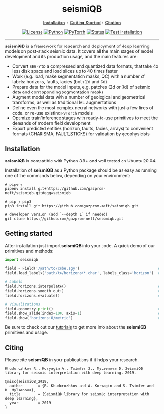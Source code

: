 <div align="center">

# seismiQB

<a href="#installation">Installation</a> •
<a href="#getting-started">Getting Started</a> •
<a href="#citing-seismicpro">Citation</a>


[![License](https://img.shields.io/github/license/analysiscenter/batchflow.svg)](https://www.apache.org/licenses/LICENSE-2.0)
[![Python](https://img.shields.io/badge/python-3.8-blue.svg)](https://python.org)
[![PyTorch](https://img.shields.io/badge/PyTorch-1.10-green.svg)](https://pytorch.org)
[![Status](https://github.com/gazprom-neft/seismiqb/actions/workflows/status.yml/badge.svg?branch=master&event=push)](https://github.com/gazprom-neft/seismiqb/actions/workflows/status.yml)
[![Test installation](https://github.com/gazprom-neft/seismiqb/actions/workflows/test-install.yml/badge.svg?branch=master&event=push)](https://github.com/gazprom-neft/seismiqb/actions/workflows/test-install.yml)
</div>

---


**seismiQB** is a framework for research and deployment of deep learning models on post-stack seismic data. It covers all the main stages of model development and its production usage, and the main features are:

* Convert `SEG-Y` to a compressed and quantized data formats, that take 4x less disk space and load slices up to 40 times faster
* Work (e.g. load, make segmentation masks, QC) with a number of labels: horizons, faults, facies (both 2d and 3d)
* Prepare data for the model inputs, e.g. patches (2d or 3d) of seismic data and corresponding segmentation masks
* Augment model data with a number of geological and geometrical transforms, as well as traditional ML augmentations
* Define even the most complex neural networks with just a few lines of code, or re-use existing `PyTorch` models
* Optimize train/inference stages with ready-to-use primitives to meet the demands of modern field development 
* Export predicted entities (horizon, faults, facies, arrays) to convenient formats (CHARISMA, FAULT_STICKS) for validation by geophysicists


## Installation
**seismiQB** is compatible with Python 3.8+ and well tested on Ubuntu 20.04.

Installation of **seismiQB** as a Python package should be as easy as running one of the commands below, depending on your environment:

    # pipenv
    pipenv install git+https://github.com/gazprom-neft/seismiqb.git#egg=seismiqb

    # pip / pip3
    pip3 install git+https://github.com/gazprom-neft/seismiqb.git

    # developer version (add `--depth 1` if needed)
    git clone https://github.com/gazprom-neft/seismiqb.git


## Getting started

After installation just import **seismiQB** into your code. A quick demo of our primitives and methods:
```python
import seismiqb

field = Field('/path/to/cube.sgy')                                    # Initialize field with SEG-Y
field.load_labels('path/to/horizons/*.char', labels_class='horizon')  # Add labeling

# Labels
field.horizons.interpolate()                                          # Fill in small holes
field.horizons.smooth_out()                                           # Smooth out and remove spikes
field.horizons.evaluate()                                             # Compute a quality control metric

# Visualizations
field.geometry.print()                                                # Display key stats about SEG-Y
field.show_slide(index=100, axis=1)                                   # Show 100-th crossline
field.show('horizons:0/metric')                                       # Show QC metric for one horizon

```

Be sure to check out our [tutorials](tutorials) to get more info about the **seismiQB** primitives and usage.



## Citing

Please cite **seismiQB** in your publications if it helps your research.

    Khudorozhkov R., Koryagin A., Tsimfer S., Mylzenova D. SeismiQB library for seismic interpretation with deep learning. 2019.

```
@misc{seismiQB_2019,
  author       = {R. Khudorozhkov and A. Koryagin and S. Tsimfer and D. Mylzenova},
  title        = {SeismiQB library for seismic interpretation with deep learning},
  year         = 2019
}
```
